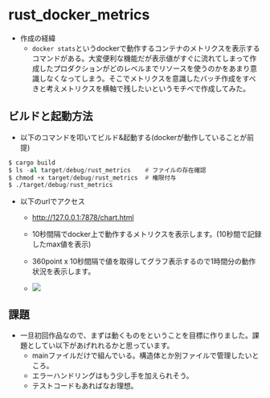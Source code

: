 # rust_docker_metrics

- 作成の経緯
  - `docker stats`というdockerで動作するコンテナのメトリクスを表示するコマンドがある。大変便利な機能だが表示値がすぐに流れてしまって作成したプロダクションがどのレベルまでリソースを使うのかをあまり意識しなくなってしまう。そこでメトリクスを意識したバッチ作成をすべきと考えメトリクスを横軸で残したいというモチベで作成してみた。

## ビルドと起動方法

- 以下のコマンドを叩いてビルド&起動する(dockerが動作していることが前提)

```asm
$ cargo build
$ ls -al target/debug/rust_metrics    # ファイルの存在確認
$ chmod +x target/debug/rust_metrics  # 権限付与
$ ./target/debug/rust_metrics      
```

- 以下のurlでアクセス
  - http://127.0.0.1:7878/chart.html
  - 10秒間隔でdocker上で動作するメトリクスを表示します。(10秒間で記録したmax値を表示)
  - 360point x 10秒間隔で値を取得してグラフ表示するので1時間分の動作状況を表示します。

  - ![](../../Desktop/rust_metrics2.gif)

## 課題
  - 一旦初回作品なので、まずは動くものをということを目標に作りました。課題としてい以下があげれれるかと思っています。
    - mainファイルだけで組んでいる。構造体とか別ファイルで管理したいところ。
    - エラーハンドリングはもう少し手を加えられそう。
    - テストコードもあればなお理想。